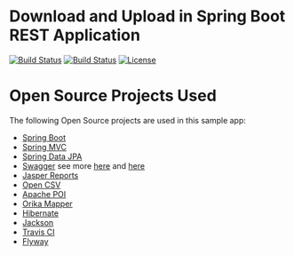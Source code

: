 # Download and Upload in Spring Boot REST Application

[![Build Status](https://travis-ci.org/leandrocgsi/spring-boot-rest-download-upload.svg?branch=master)](https://travis-ci.org/leandrocgsi/spring-boot-rest-download-upload)
[![Build Status](https://circleci.com/gh/leandrocgsi/spring-boot-rest-download-upload.svg?&style=shield)](https://circleci.com/gh/leandrocgsi/spring-boot-rest-download-upload/)
[![License](https://img.shields.io/badge/license-Apache%20License%202.0-blue.svg?maxAge=2592000)](https://github.com/leandrocgsi/spring-boot-rest-download-upload/blob/master/LICENSE.txt)


# Open Source Projects Used

The following Open Source projects are used in this sample app:

* [Spring Boot](http://projects.spring.io/spring-boot/)
* [Spring MVC](http://docs.spring.io/spring/docs/current/spring-framework-reference/html/mvc.html)
* [Spring Data JPA](http://projects.spring.io/spring-data-jpa/)
* [Swagger](http://swagger.io/) see more [here](http://jakubstas.com/spring-jersey-swagger-create-documentation/) and [here](http://jakubstas.com/spring-jersey-swagger-exposing-documentation/)
* [Jasper Reports](http://community.jaspersoft.com/)
* [Open CSV](http://opencsv.sourceforge.net/)
* [Apache POI](https://poi.apache.org/)
* [Orika Mapper](http://orika-mapper.github.io/orika-docs/converters.html)
* [Hibernate](http://hibernate.org/)
* [Jackson](http://wiki.fasterxml.com/JacksonHome)
* [Travis CI](https://travis-ci.org/)
* [Flyway](https://flywaydb.org/)
